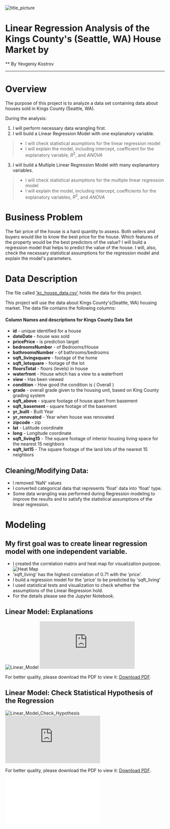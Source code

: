 ![title_picture](images/seattle.jpg)
# Linear Regression Analysis of the Kings County's (Seattle, WA) House Market by
** By Yevgeniy Kostrov
***

# Overview
The purpose of this project is to analyze a data set containing data 
about houses sold in Kings County (Seattle, WA). 

During the analysis:
1. I will perform necessary data wrangling first.
2. I will build a Linear Regression Model with one explanatory variable.
> * I will check statistical asumptions for the linear regression model
> * I will explain the model, including intercept, coefficient for the explanatory variable, $R^2$, and *ANOVA*
3. I will build a Multiple Linear Regression Model with many explanantory variables.
> * I will check statistical asumptions for the multiple linear regression model
> * I will explain the model, including intercept, coefficients for the explanatory variables, $R^2$, and *ANOVA*

# Business Problem

The fair price of the house is a hard quantity to assess.
Both sellers and buyers would like to know the best price for the house. 
Which features of the property would be the best predictors of the value?
I will build a regression model that helps to predict the value of the house. 
I will, also, check the necessary statistical assumptions for the regression model 
and explain the model's parameters. 

# Data Description
The file called ['kc_house_data.csv'](https://github.com/ekostrov/SeattleHouseMultiLinearRegression/blob/main/data/kc_house_data.csv) holds the data for this project.

This project will use the data about Kings County's(Seattle, WA) housing market. The data file contains the following columns:
#### Column Names and descriptions for Kings County Data Set
* **id** - unique identified for a house
* **dateDate** - house was sold
* **pricePrice** -  is prediction target
* **bedroomsNumber** -  of Bedrooms/House
* **bathroomsNumber** -  of bathrooms/bedrooms
* **sqft_livingsquare** -  footage of the home
* **sqft_lotsquare** -  footage of the lot
* **floorsTotal** -  floors (levels) in house
* **waterfront** - House which has a view to a waterfront
* **view** - Has been viewed
* **condition** - How good the condition is ( Overall )
* **grade** - overall grade given to the housing unit, based on King County grading system
* **sqft_above** - square footage of house apart from basement
* **sqft_basement** - square footage of the basement
* **yr_built** - Built Year
* **yr_renovated** - Year when house was renovated
* **zipcode** - zip
* **lat** - Latitude coordinate
* **long** - Longitude coordinate
* **sqft_living15** - The square footage of interior housing living space for the nearest 15 neighbors
* **sqft_lot15** - The square footage of the land lots of the nearest 15 neighbors

## Cleaning/Modifying Data:

* I removed 'NaN' values
* I converted categorical data that represents 'float' data into 'float' type.
* Some data wrangling was performed during Regression modeling to improve the results and to satisfy the statistical assumptions of the linear regression.


# Modeling

## My first goal was to create linear regression model with one independent variable.
* I created the correlation matrix and heat map for visualization purpose.
![Heat Map](images/heat_map.png)
* 'sqft_living' has the highest correlation of  0.71 with the 'price'. 
* I build a regression model for the 'price' to be predicted by 'sqft_living'
* I used statistical tests and visualization to check whether the assumptions of the Linear Regression hold.
* For the details please see the Jupyter Notebook.
## Linear Model: Explanations

![Linear_Model](images/Linear_Model.png)
<embed src="https://github.com/ekostrov/SeattleHouseMultiLinearRegression/blob/main/images/document.pdf">
        <p> For better quality, please download the PDF to view it: <a href="https://github.com/ekostrov/SeattleHouseMultiLinearRegression/blob/main/images/document.pdf">Download PDF</a>.</p>
</embed>
</object>
## Linear Model: Check Statistical Hypothesis of the Regression
![Linear_Model_Check_Hypothesis](images/stat_hypot_linear_model.png)
<embed src="https://github.com/ekostrov/SeattleHouseMultiLinearRegression/blob/main/images/document2.pdf">
        <p> For better quality, please download the PDF to view it: <a href="https://github.com/ekostrov/SeattleHouseMultiLinearRegression/blob/main/images/document2.pdf">Download PDF</a>.</p>
</embed>
</object>
![Model View Controller](images/document.pdf)


